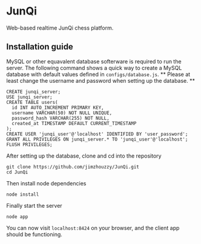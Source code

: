 # JunQi

Web-based realtime JunQi chess platform.

## Installation guide
MySQL or other equavalent database softerware is required to run the server. The following command shows a quick way to create a MySQL database with default values defined in `configs/database.js`. ** Please at least change the username and password when setting up the database. **

```mysql
CREATE junqi_server;
USE junqi_server;
CREATE TABLE users(
  id INT AUTO_INCREMENT PRIMARY KEY,
  username VARCHAR(50) NOT NULL UNIQUE,
  password_hash VARCHAR(255) NOT NULL,
  created_at TIMESTAMP DEFAULT CURRENT_TIMESTAMP
);
CREATE USER 'junqi_user'@'localhost' IDENTIFIED BY 'user_password';
GRANT ALL PRIVILEGES ON junqi_server.* TO 'junqi_user'@'localhost';
FLUSH PRIVILEGES;
```

After setting up the database, clone and cd into the repository

```
git clone https://github.com/jimzhouzzy/JunQi.git
cd JunQi
```

Then install node dependencies

```
node install
```

Finally start the server

```
node app
```

You can now visit `localhost:8424` on your browser, and the client app should be functioning.
